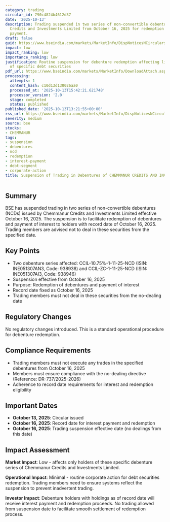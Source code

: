 ```yaml
---
category: trading
circular_id: 790c4824b4612d37
date: '2025-10-13'
description: Trading suspended in two series of non-convertible debentures of Chemmanur
  Credits and Investments Limited from October 16, 2025 for redemption and interest
  payment.
draft: false
guid: https://www.bseindia.com/markets/MarketInfo/DispNoticesNCirculars.aspx?Noticeid={190CD5A7-616F-4A98-AD50-F0F102656125}&noticeno=20251013-24&dt=10/13/2025&icount=24&totcount=62&flag=0
impact: low
impact_ranking: low
importance_ranking: low
justification: Routine suspension for debenture redemption affecting limited holders
  of specific debt securities
pdf_url: https://www.bseindia.com/markets/MarketInfo/DownloadAttach.aspx?id=20251013-24&attachedId=
processing:
  attempts: 1
  content_hash: c10d13d130026aa0
  processed_at: '2025-10-13T15:42:21.621748'
  processor_version: '2.0'
  stage: completed
  status: published
published_date: '2025-10-13T13:21:55+00:00'
rss_url: https://www.bseindia.com/markets/MarketInfo/DispNoticesNCirculars.aspx?Noticeid={190CD5A7-616F-4A98-AD50-F0F102656125}&noticeno=20251013-24&dt=10/13/2025&icount=24&totcount=62&flag=0
severity: medium
source: bse
stocks:
- CHEMMANUR
tags:
- suspension
- debentures
- ncd
- redemption
- interest-payment
- debt-segment
- corporate-action
title: Suspension of Trading in Debentures of CHEMMANUR CREDITS AND INVESTMENTS LIMITED
---
```


## Summary

BSE has suspended trading in two series of non-convertible debentures (NCDs) issued by Chemmanur Credits and Investments Limited effective October 16, 2025. The suspension is to facilitate redemption of debentures and payment of interest to holders with record date of October 16, 2025. Trading members are advised not to deal in these securities from the specified date.

## Key Points

- Two debenture series affected: CCIL-10.75%-1-11-25-NCD (ISIN: INE051307AN3, Code: 938938) and CCIL-ZC-1-11-25-NCD (ISIN: INE051307AI3, Code: 938946)
- Suspension effective from October 16, 2025
- Purpose: Redemption of debentures and payment of interest
- Record date fixed as October 16, 2025
- Trading members must not deal in these securities from the no-dealing date

## Regulatory Changes

No regulatory changes introduced. This is a standard operational procedure for debenture redemption.

## Compliance Requirements

- Trading members must not execute any trades in the specified debentures from October 16, 2025
- Members must ensure compliance with the no-dealing directive (Reference: DR-737/2025-2026)
- Adherence to record date requirements for interest and redemption eligibility

## Important Dates

- **October 13, 2025**: Circular issued
- **October 16, 2025**: Record date for interest payment and redemption
- **October 16, 2025**: Trading suspension effective date (no dealings from this date)

## Impact Assessment

**Market Impact**: Low - affects only holders of these specific debenture series of Chemmanur Credits and Investments Limited.

**Operational Impact**: Minimal - routine corporate action for debt securities redemption. Trading members need to ensure systems reflect the suspension to prevent inadvertent trading.

**Investor Impact**: Debenture holders with holdings as of record date will receive interest payment and redemption proceeds. No trading allowed from suspension date to facilitate smooth settlement of redemption process.
